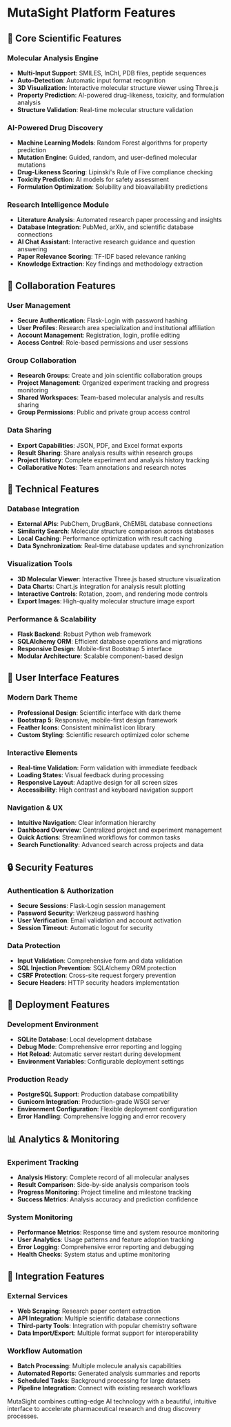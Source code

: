 # MutaSight Platform Features

## 🔬 Core Scientific Features

### Molecular Analysis Engine
- **Multi-Input Support**: SMILES, InChI, PDB files, peptide sequences
- **Auto-Detection**: Automatic input format recognition
- **3D Visualization**: Interactive molecular structure viewer using Three.js
- **Property Prediction**: AI-powered drug-likeness, toxicity, and formulation analysis
- **Structure Validation**: Real-time molecular structure validation

### AI-Powered Drug Discovery
- **Machine Learning Models**: Random Forest algorithms for property prediction
- **Mutation Engine**: Guided, random, and user-defined molecular mutations
- **Drug-Likeness Scoring**: Lipinski's Rule of Five compliance checking
- **Toxicity Prediction**: AI models for safety assessment
- **Formulation Optimization**: Solubility and bioavailability predictions

### Research Intelligence Module
- **Literature Analysis**: Automated research paper processing and insights
- **Database Integration**: PubMed, arXiv, and scientific database connections
- **AI Chat Assistant**: Interactive research guidance and question answering
- **Paper Relevance Scoring**: TF-IDF based relevance ranking
- **Knowledge Extraction**: Key findings and methodology extraction

## 👥 Collaboration Features

### User Management
- **Secure Authentication**: Flask-Login with password hashing
- **User Profiles**: Research area specialization and institutional affiliation
- **Account Management**: Registration, login, profile editing
- **Access Control**: Role-based permissions and user sessions

### Group Collaboration
- **Research Groups**: Create and join scientific collaboration groups
- **Project Management**: Organized experiment tracking and progress monitoring
- **Shared Workspaces**: Team-based molecular analysis and results sharing
- **Group Permissions**: Public and private group access control

### Data Sharing
- **Export Capabilities**: JSON, PDF, and Excel format exports
- **Result Sharing**: Share analysis results within research groups
- **Project History**: Complete experiment and analysis history tracking
- **Collaborative Notes**: Team annotations and research notes

## 🔧 Technical Features

### Database Integration
- **External APIs**: PubChem, DrugBank, ChEMBL database connections
- **Similarity Search**: Molecular structure comparison across databases
- **Local Caching**: Performance optimization with result caching
- **Data Synchronization**: Real-time database updates and synchronization

### Visualization Tools
- **3D Molecular Viewer**: Interactive Three.js based structure visualization
- **Data Charts**: Chart.js integration for analysis result plotting
- **Interactive Controls**: Rotation, zoom, and rendering mode controls
- **Export Images**: High-quality molecular structure image export

### Performance & Scalability
- **Flask Backend**: Robust Python web framework
- **SQLAlchemy ORM**: Efficient database operations and migrations
- **Responsive Design**: Mobile-first Bootstrap 5 interface
- **Modular Architecture**: Scalable component-based design

## 🎨 User Interface Features

### Modern Dark Theme
- **Professional Design**: Scientific interface with dark theme
- **Bootstrap 5**: Responsive, mobile-first design framework
- **Feather Icons**: Consistent minimalist icon library
- **Custom Styling**: Scientific research optimized color scheme

### Interactive Elements
- **Real-time Validation**: Form validation with immediate feedback
- **Loading States**: Visual feedback during processing
- **Responsive Layout**: Adaptive design for all screen sizes
- **Accessibility**: High contrast and keyboard navigation support

### Navigation & UX
- **Intuitive Navigation**: Clear information hierarchy
- **Dashboard Overview**: Centralized project and experiment management
- **Quick Actions**: Streamlined workflows for common tasks
- **Search Functionality**: Advanced search across projects and data

## 🔒 Security Features

### Authentication & Authorization
- **Secure Sessions**: Flask-Login session management
- **Password Security**: Werkzeug password hashing
- **User Verification**: Email validation and account activation
- **Session Timeout**: Automatic logout for security

### Data Protection
- **Input Validation**: Comprehensive form and data validation
- **SQL Injection Prevention**: SQLAlchemy ORM protection
- **CSRF Protection**: Cross-site request forgery prevention
- **Secure Headers**: HTTP security headers implementation

## 🚀 Deployment Features

### Development Environment
- **SQLite Database**: Local development database
- **Debug Mode**: Comprehensive error reporting and logging
- **Hot Reload**: Automatic server restart during development
- **Environment Variables**: Configurable deployment settings

### Production Ready
- **PostgreSQL Support**: Production database compatibility
- **Gunicorn Integration**: Production-grade WSGI server
- **Environment Configuration**: Flexible deployment configuration
- **Error Handling**: Comprehensive logging and error recovery

## 📊 Analytics & Monitoring

### Experiment Tracking
- **Analysis History**: Complete record of all molecular analyses
- **Result Comparison**: Side-by-side analysis comparison tools
- **Progress Monitoring**: Project timeline and milestone tracking
- **Success Metrics**: Analysis accuracy and prediction confidence

### System Monitoring
- **Performance Metrics**: Response time and system resource monitoring
- **User Analytics**: Usage patterns and feature adoption tracking
- **Error Logging**: Comprehensive error reporting and debugging
- **Health Checks**: System status and uptime monitoring

## 🔄 Integration Features

### External Services
- **Web Scraping**: Research paper content extraction
- **API Integration**: Multiple scientific database connections
- **Third-party Tools**: Integration with popular chemistry software
- **Data Import/Export**: Multiple format support for interoperability

### Workflow Automation
- **Batch Processing**: Multiple molecule analysis capabilities
- **Automated Reports**: Generated analysis summaries and reports
- **Scheduled Tasks**: Background processing for large datasets
- **Pipeline Integration**: Connect with existing research workflows

MutaSight combines cutting-edge AI technology with a beautiful, intuitive interface to accelerate pharmaceutical research and drug discovery processes.